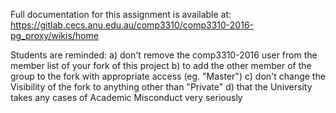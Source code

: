 Full documentation for this assignment is available at:
https://gitlab.cecs.anu.edu.au/comp3310/comp3310-2016-pg_proxy/wikis/home

Students are reminded:
 a) don't remove the comp3310-2016 user from the member list of your fork of this project
 b) to add the other member of the group to the fork with appropriate access (eg. "Master")
 c) don't change the Visibility of the fork to anything other than "Private"
 d) that the University takes any cases of Academic Misconduct very seriously

